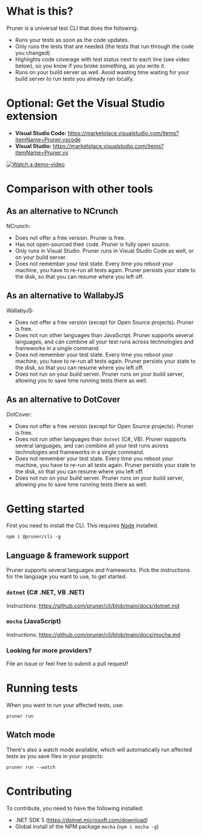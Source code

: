# What is this?
Pruner is a universal test CLI that does the following:

- Runs your tests as soon as the code updates.
- Only runs the tests that are needed (the tests that run through the code you changed).
- Highlights code coverage with test status next to each line (see video below), so you know if you broke something, as you write it.
- Runs on your build server as well. Avoid wasting time waiting for your build server to run tests you already ran locally.

# Optional: Get the Visual Studio extension
- **Visual Studio Code:** https://marketplace.visualstudio.com/items?itemName=Pruner.vscode
- **Visual Studio:** https://marketplace.visualstudio.com/items?itemName=Pruner.vs

[![Watch a demo-video](/assets/Pruner.gif)](https://github.com/pruner/cli/blob/main/assets/Pruner.webm?raw=true)

# Comparison with other tools
## As an alternative to NCrunch
NCrunch:
- Does not offer a free version. Pruner is free.
- Has not open-sourced their code. Pruner is fully open source.
- Only runs in Visual Studio. Pruner runs in Visual Studio Code as well, or on your build server.
- Does not remember your test state. Every time you reboot your machine, you have to re-run all tests again. Pruner persists your state to the disk, so that you can resume where you left off.

## As an alternative to WallabyJS
WallabyJS:
- Does not offer a free version (except for Open Source projects). Pruner is free.
- Does not run other languages than JavaScript. Pruner supports several languages, and can combine all your test runs across technologies and frameworks in a single command.
- Does not remember your test state. Every time you reboot your machine, you have to re-run all tests again. Pruner persists your state to the disk, so that you can resume where you left off.
- Does not run on your build server. Pruner runs on your build server, allowing you to save time running tests there as well.

## As an alternative to DotCover
DotCover:
- Does not offer a free version (except for Open Source projects). Pruner is free.
- Does not run other languages than `dotnet` (C#, VB). Pruner supports several languages, and can combine all your test runs across technologies and frameworks in a single command.
- Does not remember your test state. Every time you reboot your machine, you have to re-run all tests again. Pruner persists your state to the disk, so that you can resume where you left off.
- Does not run on your build server. Pruner runs on your build server, allowing you to save time running tests there as well.

# Getting started
First you need to install the CLI. This requires [Node](https://nodejs.org/en/download/) installed.

`npm i @pruner/cli -g`

## Language & framework support
Pruner supports several languages and frameworks. Pick the instructions for the language you want to use, to get started.
### `dotnet` (C# .NET, VB .NET)
Instructions: https://github.com/pruner/cli/blob/main/docs/dotnet.md

### `mocha` (JavaScript)
Instructions: https://github.com/pruner/cli/blob/main/docs/mocha.md

### Looking for more providers?
File an issue or feel free to submit a pull request!

# Running tests
When you want to run your affected tests, use:

`pruner run`

## Watch mode
There's also a watch mode available, which will automatically run affected tests as you save files in your projects:

`pruner run --watch`

# Contributing
To contribute, you need to have the following installed:
- .NET SDK 5 (https://dotnet.microsoft.com/download)
- Global install of the NPM package `mocha` (`npm i mocha -g`)